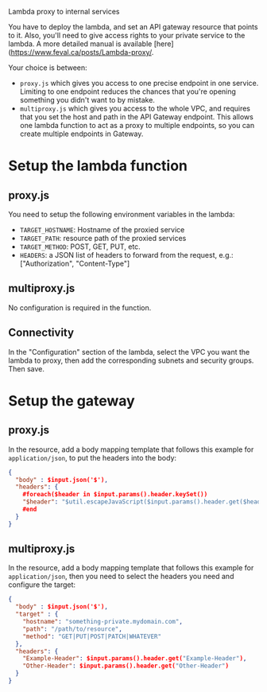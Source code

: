 Lambda proxy to internal services

You have to deploy the lambda, and set an API gateway resource that points to it. Also, you'll need to give access rights to your private service to the lambda. A more detailed manual is available [here](https://www.feval.ca/posts/Lambda-proxy/.

Your choice is between:

- `proxy.js` which gives you access to one precise endpoint in one service. Limiting to one endpoint reduces the chances that you're opening something you didn't want to by mistake.
- `multiproxy.js` which gives you access to the whole VPC, and requires that you set the host and path in the API Gateway endpoint. This allows one lambda function to act as a proxy to multiple endpoints, so you can create multiple endpoints in Gateway.

# Setup the lambda function

## proxy.js

You need to setup the following environment variables in the lambda:

- `TARGET_HOSTNAME`: Hostname of the proxied service
- `TARGET_PATH`: resource path of the proxied services
- `TARGET_METHOD`: POST, GET, PUT, etc.
- `HEADERS`: a JSON list of headers to forward from the request, e.g.: ["Authorization", "Content-Type"]

## multiproxy.js

No configuration is required in the function.

## Connectivity

In the "Configuration" section of the lambda, select the VPC you want the lambda to proxy, then add the corresponding subnets and security groups. Then save.

# Setup the gateway

## proxy.js

In the resource, add a body mapping template that follows this example for `application/json`, to put the headers into the body:

```json
{
  "body" : $input.json('$'),
  "headers": {
    #foreach($header in $input.params().header.keySet())
    "$header": "$util.escapeJavaScript($input.params().header.get($header))" #if($foreach.hasNext),#end
    #end
  }
}
```

## multiproxy.js

In the resource, add a body mapping template that follows this example for `application/json`, then you need to select the headers you need and configure the target:

```json
{
  "body" : $input.json('$'),
  "target" : {
    "hostname": "something-private.mydomain.com",
    "path": "/path/to/resource",
    "method": "GET|PUT|POST|PATCH|WHATEVER"
  },
  "headers": {
    "Example-Header": $input.params().header.get("Example-Header"),
    "Other-Header": $input.params().header.get("Other-Header")
  }
}
```
